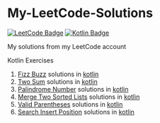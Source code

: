 # My-LeetCode-Solutions
[![LeetCode Badge](https://img.shields.io/badge/LeetCode-black?style=flat-square&logo=LeetCode)](https://leetcode.com/)
[![Kotlin Badge](https://img.shields.io/badge/Kotlin-black?style=flat-square&logo=Kotlin)](https://kotlinlang.org)

My solutions from my LeetCode account
<p>Kotlin Exercises</p>

1. [Fizz Buzz](https://leetcode.com/problems/fizz-buzz/ "412. Fizz Buzz") solutions in [kotlin](https://github.com/MechaArms/My-LeetCode-Solutions/blob/main/Fizz%20Buzz.kt)
2. [Two Sum](https://leetcode.com/problems/two-sum/ "1. Two Sum") solutions in [kotlin](https://github.com/MechaArms/My-LeetCode-Solutions/blob/main/Two%20Sum.kt)
3. [Palindrome Number](https://leetcode.com/problems/palindrome-number/ "2. Palindrome Number") solutions in [kotlin](https://github.com/MechaArms/My-LeetCode-Solutions/blob/main/Palindrome%20Number.kt)
4. [Merge Two Sorted Lists](https://leetcode.com/problems/merge-two-sorted-lists/ "21. Merge Two Sorted Lists") solutions in [kotlin](https://github.com/MechaArms/My-LeetCode-Solutions/blob/main/Merge%20Two%20Sorted%20Lists.kt)
5. [Valid Parentheses](https://leetcode.com/problems/valid-parentheses/submissions/855611950/ "20. Valid Parentheses") solutions in [kotlin](https://github.com/MechaArms/My-LeetCode-Solutions/blob/main/Valid%20Parentheses.kt)
6. [Search Insert Position](https://leetcode.com/problems/search-insert-position/ "35. Search Insert Position") solutions in [kotlin](https://github.com/MechaArms/My-LeetCode-Solutions/blob/main/Search%20Insert%20Position.kt)
